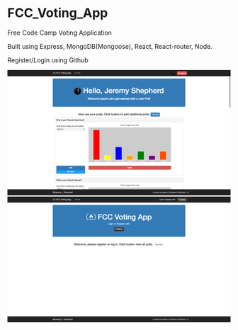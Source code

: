 # FCC_Voting_App
Free Code Camp Voting Application

Built using Express, MongoDB(Mongoose), React, React-router, Node.

Register/Login using Github

![ScreenShot](Screenshot_Logged.png)
![ScreenShot](ScreenShot_Unlogged.png)